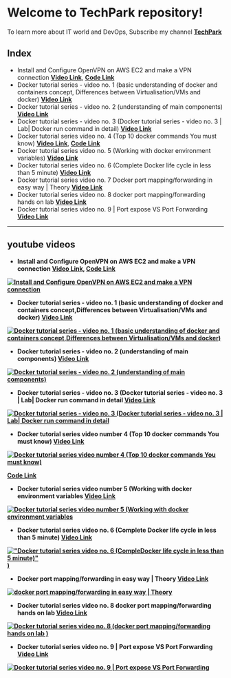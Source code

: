 # Welcome to TechPark repository!

To learn more about IT world and DevOps, Subscribe my channel [**TechPark**](https://www.youtube.com/channel/UClM-3NJDYp8GKMlQ0tgIjUg) 

 

## Index

- Install and Configure OpenVPN on AWS EC2 and make a VPN connection
 [**Video Link**](https://www.youtube.com/channel/UClM-3NJDYp8GKMlQ0tgIjUg),  [**Code Link**](https://github.com/techparkslab/techpark/blob/main/openvpn.md)
 - Docker tutorial series - video no. 1  (basic understanding of docker and containers concept,
Differences between Virtualisation/VMs and docker)
[**Video Link**](https://www.youtube.com/watch?v=43SuPYqk-eo)
- Docker tutorial series - video no. 2 (understanding of main components)
 [**Video Link**](https://www.youtube.com/watch?v=ON9by9zU6h0&t=7s)
- Docker tutorial series - video no. 3 (Docker tutorial series - video no. 3 | Lab| Docker run command in detail)
 [**Video Link**](https://www.youtube.com/watch?v=bKTyniZyHBI)
- Docker tutorial series video no. 4 (Top 10 docker commands You must know) 
 [**Video Link**](https://youtu.be/vSMd1uqc2RU),   [**Code Link**](https://github.com/techparkslab/techpark/blob/main/Docker_10_usefull_commands.md)
- Docker tutorial series video no. 5 (Working with docker environment variables) 
 [**Video Link**](https://www.youtube.com/watch?v=ioqHKXjPFMA)
- Docker tutorial series video no. 6 (Complete Docker life cycle in less than 5 minute)
 [**Video Link**](https://www.youtube.com/watch?v=Mr77-64dbo0)
- Docker tutorial series video no. 7 Docker port mapping/forwarding in easy way | Theory
[**Video Link**](https://www.youtube.com/watch?v=MGjUUvztFs0)
- Docker tutorial series video no. 8 docker port mapping/forwarding hands on lab
[**Video Link**](https://www.youtube.com/watch?v=LUS7R95Yr8w)
- Docker tutorial series video no. 9 | Port expose VS Port Forwarding
[**Video Link**](https://www.youtube.com/watch?v=aQCnko7tfwM)







------------------------
##  youtube videos

- <b> Install and Configure OpenVPN on AWS EC2 and make a VPN connection
[**Video Link**](https://www.youtube.com/watch?v=-8qySFJ5z7o), [**Code Link**](https://github.com/techparkslab/techpark/blob/main/openvpn.md)

[![Install and Configure OpenVPN on AWS EC2 and make a VPN connection](https://img.youtube.com/vi/-8qySFJ5z7o/0.jpg)](https://www.youtube.com/watch?v=-8qySFJ5z7o&t=737s-Y "Install and Configure OpenVPN on AWS EC2 and make a VPN connection")





- <b> Docker tutorial series - video no. 1 (basic understanding of docker and containers concept,Differences between Virtualisation/VMs and docker)
[**Video Link**](https://www.youtube.com/watch?v=43SuPYqk-eo)

[![Docker tutorial series - video no. 1 (basic understanding of docker and containers concept,Differences between Virtualisation/VMs and docker)](https://img.youtube.com/vi/43SuPYqk-eo/0.jpg)](https://www.youtube.com/watch?v=43SuPYqk-eo-Y "Docker tutorial series - video no. 1 (basic understanding of docker and containers concept,Differences between Virtualisation/VMs and docker)")



- <b> Docker tutorial series - video no. 2 (understanding of main components)
[**Video Link**](https://www.youtube.com/watch?v=ON9by9zU6h0)

[![Docker tutorial series - video no. 2 (understanding of main components)](https://img.youtube.com/vi/ON9by9zU6h0/0.jpg)](https://www.youtube.com/watch?v=ON9by9zU6h0&t-Y "Docker tutorial series - video no. 2 (understanding of main components)")

- <b> Docker tutorial series - video no. 3 (Docker tutorial series - video no. 3 | Lab| Docker run command in detail
[**Video Link**](https://www.youtube.com/watch?v=bKTyniZyHBI)

[![Docker tutorial series - video no. 3 (Docker tutorial series - video no. 3 | Lab| Docker run command in detail](https://img.youtube.com/vi/bKTyniZyHBI/0.jpg)](https://www.youtube.com/watch?v=bKTyniZyHBI-Y "Docker tutorial series - video no. 3 (Docker tutorial series - video no. 3 | Lab| Docker run command in detail")



- <b> Docker tutorial series video number 4 (Top 10 docker commands You must know)
[**Video Link**](https://www.youtube.com/watch?v=vSMd1uqc2RU)

[![Docker tutorial series video number 4 (Top 10 docker commands You must know)](https://img.youtube.com/vi/vSMd1uqc2RU/0.jpg)](https://www.youtube.com/watch?v=vSMd1uqc2RU-Y "Docker tutorial series video number 4 (Top 10 docker commands You must know)")

[**Code Link**](https://github.com/techparkslab/techpark/blob/main/Docker_10_usefull_commands.md)

- <b> Docker tutorial series video number 5 (Working with docker environment variables
[**Video Link**](https://www.youtube.com/watch?v=ioqHKXjPFMA)

[![Docker tutorial series video number 5 (Working with docker environment variables](https://img.youtube.com/vi/ioqHKXjPFMA/0.jpg)](https://www.youtube.com/watch?v=ioqHKXjPFMA-Y "Docker tutorial series video number 5 (Working with docker environment variables")
 
 
- <b> Docker tutorial series video no. 6 (Complete Docker life cycle in less than 5 minute)
[**Video Link**](https://www.youtube.com/watch?v=Mr77-64dbo0)

[!["Docker tutorial series video no. 6 (CompleDocker life cycle in less than 5 minute)"](https://img.youtube.com/vi/Mr77-64dbo0/0.jpg))](https://www.youtube.com/watch?v=Mr77-64dbo0-Y "Docker tutorial series video no. 6 (CompleDocker life cycle in less than 5 minute)")
 
- <b> Docker port mapping/forwarding in easy way | Theory
[**Video Link**](https://www.youtube.com/watch?v=MGjUUvztFs0)

[![docker port mapping/forwarding in easy way | Theory](https://img.youtube.com/vi/MGjUUvztFs0/0.jpg)](https://www.youtube.com/watch?v=MGjUUvztFs0-Y "docker port mapping/forwarding in easy way - Theory")

- <b> Docker tutorial series video no. 8 docker port mapping/forwarding hands on lab
[**Video Link**](https://www.youtube.com/watch?v=LUS7R95Yr8w)

[![Docker tutorial series video no. 8 (docker port mapping/forwarding hands on lab )](https://img.youtube.com/vi/LUS7R95Yr8w/0.jpg)](https://www.youtube.com/watch?v=LUS7R95Yr8w-Y "Docker tutorial series video no. 8 docker port mapping/forwarding hands on lab ")

- <b> Docker tutorial series video no. 9 | Port expose VS Port Forwarding
[**Video Link**](https://www.youtube.com/watch?v=aQCnko7tfwM)

[![Docker tutorial series video no. 9 | Port expose VS Port Forwarding](https://img.youtube.com/vi/aQCnko7tfwM/0.jpg)](https://www.youtube.com/watch?v=aQCnko7tfwM-Y "Docker tutorial series video no. 9 | Port expose VS Port Forwarding")
